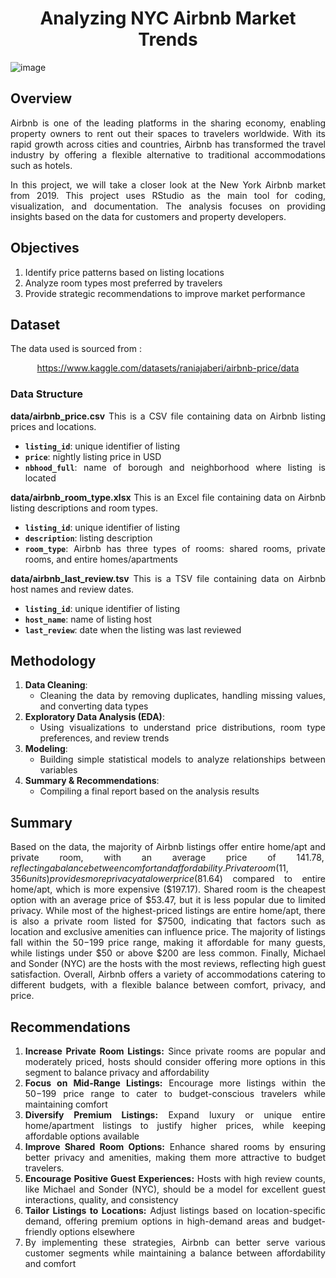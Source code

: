 <div align="center">

# Analyzing NYC Airbnb Market Trends

</div>

<div align="justify">

![image](https://github.com/user-attachments/assets/85c7b169-a759-4668-9849-d64d922a2ac8)


## Overview
Airbnb is one of the leading platforms in the sharing economy, enabling property owners to rent out their spaces to travelers worldwide. With its rapid growth across cities and countries, Airbnb has transformed the travel industry by offering a flexible alternative to traditional accommodations such as hotels.

In this project, we will take a closer look at the New York Airbnb market from 2019. This project uses RStudio as the main tool for coding, visualization, and documentation. The analysis focuses on providing insights based on the data for customers and property developers.

## Objectives
1. Identify price patterns based on listing locations
2. Analyze room types most preferred by travelers
3. Provide strategic recommendations to improve market performance

## Dataset
The data used is sourced from :

<div align="center">
  
https://www.kaggle.com/datasets/raniajaberi/airbnb-price/data

</div>

### Data Structure

**data/airbnb_price.csv**
This is a CSV file containing data on Airbnb listing prices and locations.
- **`listing_id`**: unique identifier of listing
- **`price`**: nightly listing price in USD
- **`nbhood_full`**: name of borough and neighborhood where listing is located

**data/airbnb_room_type.xlsx**
This is an Excel file containing data on Airbnb listing descriptions and room types.
- **`listing_id`**: unique identifier of listing
- **`description`**: listing description
- **`room_type`**: Airbnb has three types of rooms: shared rooms, private rooms, and entire homes/apartments

**data/airbnb_last_review.tsv**
This is a TSV file containing data on Airbnb host names and review dates.
- **`listing_id`**: unique identifier of listing
- **`host_name`**: name of listing host
- **`last_review`**: date when the listing was last reviewed

## Methodology
1. **Data Cleaning**:
   * Cleaning the data by removing duplicates, handling missing values, and converting data types
2. **Exploratory Data Analysis (EDA)**:
   * Using visualizations to understand price distributions, room type preferences, and review trends
3. **Modeling**:
   * Building simple statistical models to analyze relationships between variables
4. **Summary & Recommendations**:
   * Compiling a final report based on the analysis results


## Summary
Based on the data, the majority of Airbnb listings offer entire home/apt and private room, with an average price of $141.78, reflecting a balance between comfort and affordability. Private room (11,356 units) provides more privacy at a lower price ($81.64) compared to entire home/apt, which is more expensive ($197.17). Shared room is the cheapest option with an average price of $53.47, but it is less popular due to limited privacy. While most of the highest-priced listings are entire home/apt, there is also a private room listed for $7500, indicating that factors such as location and exclusive amenities can influence price. The majority of listings fall within the $50-$199 price range, making it affordable for many guests, while listings under $50 or above $200 are less common. Finally, Michael and Sonder (NYC) are the hosts with the most reviews, reflecting high guest satisfaction. Overall, Airbnb offers a variety of accommodations catering to different budgets, with a flexible balance between comfort, privacy, and price.

## Recommendations
1. **Increase Private Room Listings:** Since private rooms are popular and moderately priced, hosts should consider offering more options in this segment to balance privacy and affordability
2. **Focus on Mid-Range Listings:** Encourage more listings within the $50-$199 price range to cater to budget-conscious travelers while maintaining comfort
3. **Diversify Premium Listings:** Expand luxury or unique entire home/apartment listings to justify higher prices, while keeping affordable options available
4. **Improve Shared Room Options:** Enhance shared rooms by ensuring better privacy and amenities, making them more attractive to budget travelers.
5. **Encourage Positive Guest Experiences:** Hosts with high review counts, like Michael and Sonder (NYC), should be a model for excellent guest interactions, quality, and consistency
6. **Tailor Listings to Locations:** Adjust listings based on location-specific demand, offering premium options in high-demand areas and budget-friendly options elsewhere
7. By implementing these strategies, Airbnb can better serve various customer segments while maintaining a balance between affordability and comfort
